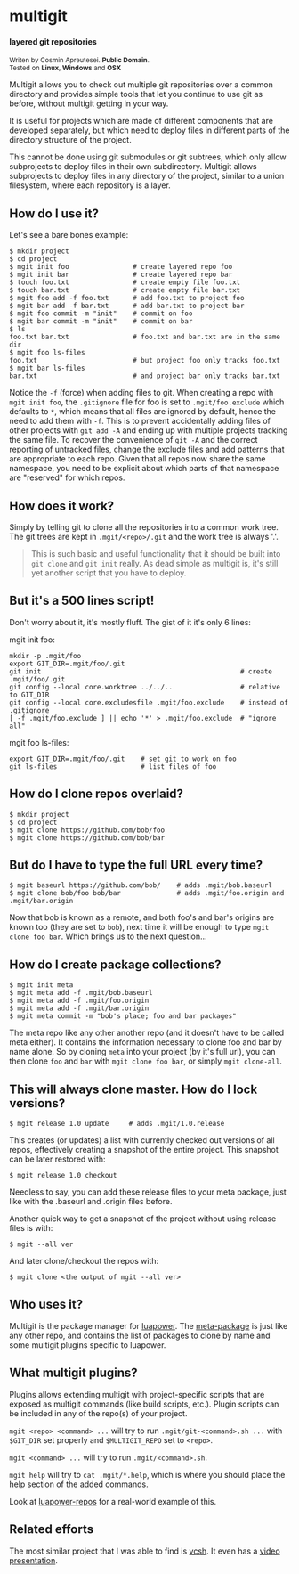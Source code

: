# multigit

#### layered git repositories
<sub>Writen by Cosmin Apreutesei. **Public Domain**.</sub><br>
<sub>Tested on **Linux**, **Windows** and **OSX**</sub>

Multigit allows you to check out multiple git repositories over a
common directory and provides simple tools that let you continue
to use git as before, without multigit getting in your way.

It is useful for projects which are made of different components
that are developed separately, but which need to deploy files
in different parts of the directory structure of the project.

This cannot be done using git submodules or git subtrees, which
only allow subprojects to deploy files in their own subdirectory.
Multigit allows subprojects to deploy files in any directory of the
project, similar to a union filesystem, where each repository is a layer.

## How do I use it?

Let's see a bare bones example:

	$ mkdir project
	$ cd project
	$ mgit init foo                # create layered repo foo
	$ mgit init bar                # create layered repo bar
	$ touch foo.txt                # create empty file foo.txt
	$ touch bar.txt                # create empty file bar.txt
	$ mgit foo add -f foo.txt      # add foo.txt to project foo
	$ mgit bar add -f bar.txt      # add bar.txt to project bar
	$ mgit foo commit -m "init"    # commit on foo
	$ mgit bar commit -m "init"    # commit on bar
	$ ls
	foo.txt bar.txt                # foo.txt and bar.txt are in the same dir
	$ mgit foo ls-files
	foo.txt                        # but project foo only tracks foo.txt
	$ mgit bar ls-files
	bar.txt                        # and project bar only tracks bar.txt

Notice the `-f` (force) when adding files to git. When creating a repo with
`mgit init foo`, the `.gitignore` file for foo is set to
`.mgit/foo.exclude` which defaults to `*`, which means that
all files are ignored by default, hence the need to add them with `-f`.
This is to prevent accidentally adding files of other projects with
`git add -A` and ending up with multiple projects tracking the same file.
To recover the convenience of `git -A` and the correct reporting of
untracked files, change the exclude files and add patterns that are
appropriate to each repo. Given that all repos now share the same
namespace, you need to be explicit about which parts of that namespace
are "reserved" for which repos.

## How does it work?

Simply by telling git to clone all the repositories into a common
work tree. The git trees are kept in `.mgit/<repo>/.git` and the
work tree is always '.'.

> This is such basic and useful functionality that it should
be built into `git clone` and `git init` really. As dead simple
as multigit is, it's still yet another script that you have to deploy.

## But it's a 500 lines script!

Don't worry about it, it's mostly fluff. The gist of it it's only 6 lines:

mgit init foo:

	mkdir -p .mgit/foo
	export GIT_DIR=.mgit/foo/.git
	git init                                                  # create .mgit/foo/.git
	git config --local core.worktree ../../..                 # relative to GIT_DIR
	git config --local core.excludesfile .mgit/foo.exclude    # instead of .gitignore
	[ -f .mgit/foo.exclude ] || echo '*' > .mgit/foo.exclude  # "ignore all"

mgit foo ls-files:

	export GIT_DIR=.mgit/foo/.git    # set git to work on foo
	git ls-files                     # list files of foo

## How do I clone repos overlaid?

	$ mkdir project
	$ cd project
	$ mgit clone https://github.com/bob/foo
	$ mgit clone https://github.com/bob/bar

## But do I have to type the full URL every time?

	$ mgit baseurl https://github.com/bob/    # adds .mgit/bob.baseurl
	$ mgit clone bob/foo bob/bar              # adds .mgit/foo.origin and .mgit/bar.origin

Now that bob is known as a remote, and both foo's and bar's origins are
known too (they are set to `bob`), next time it will be enough to type
`mgit clone foo bar`. Which brings us to the next question...

## How do I create package collections?

	$ mgit init meta
	$ mgit meta add -f .mgit/bob.baseurl
	$ mgit meta add -f .mgit/foo.origin
	$ mgit meta add -f .mgit/bar.origin
	$ mgit meta commit -m "bob's place; foo and bar packages"

The meta repo like any other another repo (and it doesn't have to be
called meta either). It contains the information necessary to clone
foo and bar by name alone. So by cloning `meta` into your project
(by it's full url), you can then clone `foo` and `bar` with
`mgit clone foo bar`, or simply `mgit clone-all`.

## This will always clone master. How do I lock versions?

	$ mgit release 1.0 update     # adds .mgit/1.0.release

This creates (or updates) a list with currently checked out versions
of all repos, effectively creating a snapshot of the entire project.
This snapshot can be later restored with:

	$ mgit release 1.0 checkout

Needless to say, you can add these release files to your meta package,
just like with the .baseurl and .origin files before.

Another quick way to get a snapshot of the project without using release
files is with:

	$ mgit --all ver

And later clone/checkout the repos with:

	$ mgit clone <the output of mgit --all ver>


## Who uses it?

Multigit is the package manager for [luapower](https://luapower.com).
The [meta-package](https://github.com/luapower/luapower-repos) is just
like any other repo, and contains the list of packages to clone by name
and some multigit plugins specific to luapower.

## What multigit plugins?

Plugins allows extending multigit with project-specific scripts
that are exposed as multigit commands (like build scripts, etc.).
Plugin scripts can be included in any of the repo(s) of your project.

`mgit <repo> <command> ...` will try to run
`.mgit/git-<command>.sh ...` with `$GIT_DIR` set properly
and `$MULTIGIT_REPO` set to `<repo>`.

`mgit <command> ...` will try to run `.mgit/<command>.sh`.

`mgit help` will try to `cat .mgit/*.help`, which is where you should
place the help section of the added commands.

Look at [luapower-repos](https://github.com/luapower/luapower-repos)
for a real-world example of this.

## Related efforts

The most similar project that I was able to find is [vcsh](https://github.com/RichiH/vcsh).
It even has a [video presentation](http://mirror.as35701.net/video.fosdem.org//2012/lightningtalks/vcsh.webm).
